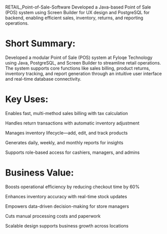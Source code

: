 # 
RETAIL_Point-of-Sale-Software
Developed a Java-based Point of Sale (POS) system using Screen Builder for UX design and PostgreSQL for backend, enabling efficient sales, inventory, returns, and reporting operations.

# Short Summary:
Developed a modular Point of Sale (POS) system at Fyloqe Technology using Java, PostgreSQL, and Screen Builder to streamline retail operations. The system supports core functions like sales billing, product returns, inventory tracking, and report generation through an intuitive user interface and real-time database connectivity.

# Key Uses:

Enables fast, multi-method sales billing with tax calculation

Handles return transactions with automatic inventory adjustment

Manages inventory lifecycle—add, edit, and track products

Generates daily, weekly, and monthly reports for insights

Supports role-based access for cashiers, managers, and admins

# Business Value:

Boosts operational efficiency by reducing checkout time by 60%

Enhances inventory accuracy with real-time stock updates

Empowers data-driven decision-making for store managers

Cuts manual processing costs and paperwork

Scalable design supports business growth across locations
